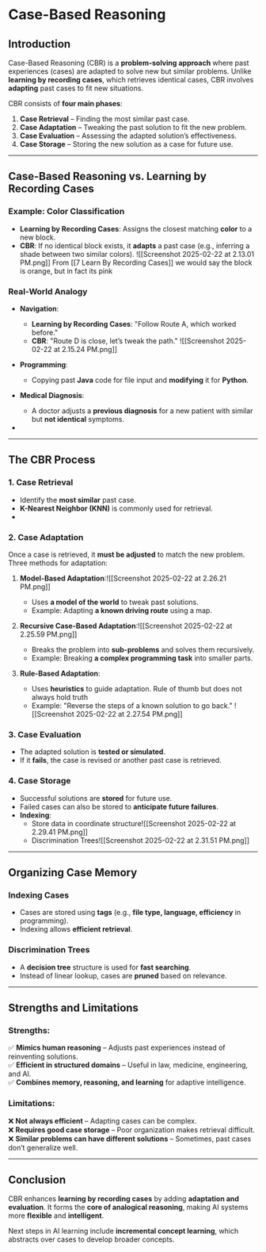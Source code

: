 # Case-Based Reasoning

## Introduction
Case-Based Reasoning (CBR) is a **problem-solving approach** where past experiences (cases) are adapted to solve new but similar problems. Unlike **learning by recording cases**, which retrieves identical cases, CBR involves **adapting** past cases to fit new situations.

CBR consists of **four main phases**:
1. **Case Retrieval** – Finding the most similar past case.
2. **Case Adaptation** – Tweaking the past solution to fit the new problem.
3. **Case Evaluation** – Assessing the adapted solution’s effectiveness.
4. **Case Storage** – Storing the new solution as a case for future use.

---

## Case-Based Reasoning vs. Learning by Recording Cases
### Example: Color Classification
- **Learning by Recording Cases**: Assigns the closest matching **color** to a new block.
- **CBR**: If no identical block exists, it **adapts** a past case (e.g., inferring a shade between two similar colors).
![[Screenshot 2025-02-22 at 2.13.01 PM.png]]
From [[7 Learn By Recording Cases]] we would say the block is orange, but in fact its pink
### Real-World Analogy
- **Navigation**:
  - **Learning by Recording Cases**: "Follow Route A, which worked before."
  - **CBR**: "Route D is close, let’s tweak the path."
![[Screenshot 2025-02-22 at 2.15.24 PM.png]]

- **Programming**:
  - Copying past **Java** code for file input and **modifying** it for **Python**.
- **Medical Diagnosis**:
  - A doctor adjusts a **previous diagnosis** for a new patient with similar but **not identical** symptoms.
- 

---

## The CBR Process
### 1. Case Retrieval
- Identify the **most similar** past case.
- **K-Nearest Neighbor (KNN)** is commonly used for retrieval.
- 

### 2. Case Adaptation
Once a case is retrieved, it **must be adjusted** to match the new problem.
Three methods for adaptation:
1. **Model-Based Adaptation**:![[Screenshot 2025-02-22 at 2.26.21 PM.png]]
   - Uses **a model of the world** to tweak past solutions.
   - Example: Adapting **a known driving route** using a map.


2. **Recursive Case-Based Adaptation**:![[Screenshot 2025-02-22 at 2.25.59 PM.png]]
   - Breaks the problem into **sub-problems** and solves them recursively.
   - Example: Breaking **a complex programming task** into smaller parts.

3. **Rule-Based Adaptation**:
   - Uses **heuristics** to guide adaptation. Rule of thumb but does not always hold truth
   - Example: "Reverse the steps of a known solution to go back."
    ![[Screenshot 2025-02-22 at 2.27.54 PM.png]]


### 3. Case Evaluation
- The adapted solution is **tested or simulated**.
- If it **fails**, the case is revised or another past case is retrieved.

### 4. Case Storage
- Successful solutions are **stored** for future use.
- Failed cases can also be stored to **anticipate future failures**.
- **Indexing**: 
	- Store data in coordinate structure![[Screenshot 2025-02-22 at 2.29.41 PM.png]]
	- Discrimination Trees![[Screenshot 2025-02-22 at 2.31.51 PM.png]]
---

## Organizing Case Memory
### Indexing Cases
- Cases are stored using **tags** (e.g., **file type, language, efficiency** in programming).
- Indexing allows **efficient retrieval**.

### Discrimination Trees
- A **decision tree** structure is used for **fast searching**.
- Instead of linear lookup, cases are **pruned** based on relevance.

---

## Strengths and Limitations
### Strengths:
✅ **Mimics human reasoning** – Adjusts past experiences instead of reinventing solutions.  
✅ **Efficient in structured domains** – Useful in law, medicine, engineering, and AI.  
✅ **Combines memory, reasoning, and learning** for adaptive intelligence.  

### Limitations:
❌ **Not always efficient** – Adapting cases can be complex.  
❌ **Requires good case storage** – Poor organization makes retrieval difficult.  
❌ **Similar problems can have different solutions** – Sometimes, past cases don’t generalize well.  

---

## Conclusion
CBR enhances **learning by recording cases** by adding **adaptation and evaluation**. It forms the **core of analogical reasoning**, making AI systems more **flexible** and **intelligent**.

Next steps in AI learning include **incremental concept learning**, which abstracts over cases to develop broader concepts.

